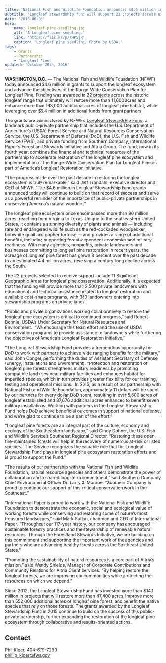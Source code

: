 ```yaml
---
title: 'National Fish and Wildlife Foundation announces $4.6 million in funding for restoration of longleaf pine forest and ecosystem across the Southeast'
subtitle: 'Longleaf stewardship fund will support 22 projects across nine states'
date: '2015-06-30'
hero:
    name: longleaf-pine-seedling.jpg
    alt: 'A Longleaf pine seedling.'
    link: 'https://flic.kr/p/rHP5jR'
    caption: 'Longleaf pine seedling. Photo by USDA.'
tags:
    - Grants
    - Partnership
    - 'Longleaf Pine'
updated: 'October 20th, 2016'
---
```


**WASHINGTON, D.C.** — The National Fish and Wildlife Foundation (NFWF) today announced $4.6 million in grants to support the longleaf ecosystem and advance the objectives of the Range-Wide Conservation Plan for Longleaf Pine. Funding was awarded to [22 projects](http://www.nfwf.org/longleaf/Documents/lsf_2015_project-list.pdf) across the historic longleaf range that ultimately will restore more than 11,600 acres and enhance more than 163,000 additional acres of longleaf pine habitat, while leveraging over $6.4 million in additional funds from grant partners.

The grants are administered by NFWF’s [Longleaf Stewardship Fund](http://www.nfwf.org/longleaf), a landmark public-private partnership that includes the U.S. Department of Agriculture’s (USDA) Forest Service and Natural Resources Conservation Service, the U.S. Department of Defense (DoD), the U.S. Fish and Wildlife Service (FWS), and private funding from Southern Company, International Paper’s Forestland Stewards Initiative and Altria Group. The fund, now in its fourth year, combines the financial and technical resources of the partnership to accelerate restoration of the longleaf pine ecosystem and implementation of the Range-Wide Conservation Plan for Longleaf Pine as part of America’s Longleaf Restoration Initiative.

“The progress made over the past decade in restoring the longleaf ecosystem is truly remarkable,” said Jeff Trandahl, executive director and CEO at NFWF. “The $4.6 million in Longleaf Stewardship Fund grants announced today will continue to build on that record of success and serve as a powerful reminder of the importance of public-private partnerships in conserving America’s natural wonders.”

The longleaf pine ecosystem once encompassed more than 90 million acres, reaching from Virginia to Texas. Unique to the southeastern United States, it contains a stunning diversity of plants and animals — including rare and endangered wildlife such as the red-cockaded woodpecker, bobwhite quail and gopher tortoise — and provides a range of additional benefits, including supporting forest-dependent economies and military readiness. With many agencies, nonprofits, private landowners and businesses committing to longleaf pine restoration in recent years, the acreage of longleaf pine forest has grown 8 percent over the past decade to an estimated 4.4 million acres, reversing a century-long decline across the South.

The 22 projects selected to receive support include 11 Significant Geographic Areas for longleaf pine conservation. Additionally, it is expected that the funding will provide more than 2,500 private landowners with educational and technical assistance related to longleaf restoration and available cost-share programs, with 380 landowners entering into stewardship programs on private lands.

“Public and private organizations working collaboratively to restore the longleaf pine ecosystem is critical to continued progress,” said Robert Bonnie, USDA’s Under Secretary for Natural Resources and Environment.  “We encourage this team effort and the use of USDA conservation programs to provide assistance to landowners while furthering the objectives of America’s Longleaf Restoration Initiative.”

“The Longleaf Stewardship Fund provides a tremendous opportunity for DoD to work with partners to achieve wide ranging benefits for the military,” said John Conger, performing the duties of Assistant Secretary of Defense (Energy, Installations and Environment). “Protection and restoration of longleaf pine forests strengthens military readiness by promoting compatible land uses near military facilities and enhances habitat for imperiled species, which in turn provides greater flexibility for our training, testing and operational missions.  In 2015, as a result of our partnership with National Fish and Wildlife Foundation, approximately 11 dollars will be spent by our partners for every dollar DoD spent, resulting in over 5,500 acres of longleaf established and 87,676 additional acres enhanced to benefit seven military installations. Working with partners in the Longleaf Stewardship Fund helps DoD achieve beneficial outcomes in support of national defense, and we’re glad to continue to be a part of the effort.”

“Longleaf pine forests are an integral part of the culture, economy and ecology of the Southeastern landscape,” said Cindy Dohner, the U.S. Fish and Wildlife Service’s Southeast Regional Director. “Restoring these open, fire-maintained forests will help in the recovery of numerous at-risk or listed species.  The Service recognizes the valuable role that the Longleaf Stewardship Fund plays in longleaf pine ecosystem restoration efforts and is proud to support the Fund.”

“The results of our partnership with the National Fish and Wildlife Foundation, natural resource agencies and others demonstrate the power of collaboration and a shared long-term commitment,” said Southern Company Chief Environmental Officer Dr. Larry S. Monroe. “Southern Company is proud to continue our support of this critical conservation work in the Southeast.”

“International Paper is proud to work with the National Fish and Wildlife Foundation to demonstrate the economic, social and ecological value of working forests while conserving and restoring some of nature’s most treasured landscapes,” said Mark Sutton, chairman and CEO of International Paper. “Throughout our 117-year history, our company has encouraged sustainable forestry practices and the stewardship of renewable natural resources. Through the Forestland Stewards Initiative, we are building on this commitment and supporting the important work of the agencies and partners who are advancing healthy forests across the Southeast United States.”

“Promoting the sustainability of natural resources is a core part of Altria’s mission,” said Wendy Shields, Manager of Corporate Contributions and Community Relations for Altria Client Services. “By helping restore the longleaf forests, we are improving our communities while protecting the resources on which we depend.”

Since 2012, the Longleaf Stewardship Fund has invested more than $14.1 million in projects that will restore more than 47,400 acres, improve more than 552,000 additional acres of longleaf pine forest, and benefit the native species that rely on those forests. The grants awarded by the Longleaf Stewardship Fund in 2015 continue to build on the success of this public-private partnership, further expanding the restoration of the longleaf pine ecosystem through collaborative and results-oriented actions.

## Contact

Phil Kloer, 404-679-7299  
[phillip_kloer@fws.gov](mailto:phillip_kloer@fws.gov)
